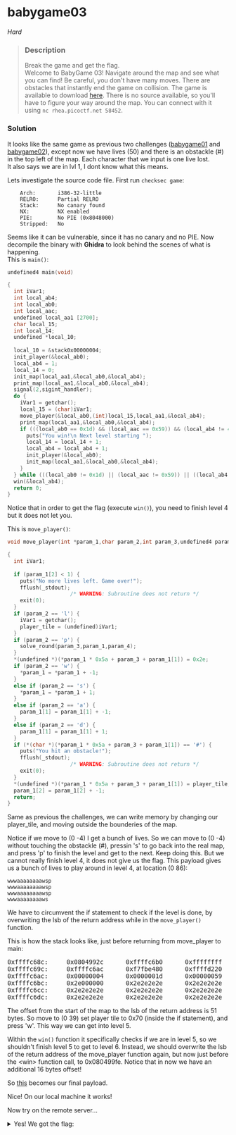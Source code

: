 
# babygame03

*Hard*

>### Description
>Break the game and get the flag.\
Welcome to BabyGame 03! Navigate around the map and see what you can find! Be careful, you don't have many moves. There are obstacles that instantly end the game on collision. The game is available to download [here](./game). There is no source available, so you'll have to figure your way around the map.
>You can connect with it using `nc rhea.picoctf.net 58452`.

### Solution

It looks like the same game as previous two challenges ([babygame01](../babygame01.md) and [babygame02](../babygame02/babygame02.md)), except now we have lives (50) and there is an obstackle (#) in the top left of the map. Each character that we input is one live lost. \
It also says we are in lvl 1, I dont know what this means.

Lets investigate the source code file. First run `checksec game`:

```
    Arch:       i386-32-little
    RELRO:      Partial RELRO
    Stack:      No canary found
    NX:         NX enabled
    PIE:        No PIE (0x8048000)
    Stripped:   No
```

Seems like it can be vulnerable, since it has no canary and no PIE. Now decompile the binary with **Ghidra** to look behind the scenes of what is happening. \
This is `main()`:

```c
undefined4 main(void)

{
  int iVar1;
  int local_ab4;
  int local_ab0;
  int local_aac;
  undefined local_aa1 [2700];
  char local_15;
  int local_14;
  undefined *local_10;
  
  local_10 = &stack0x00000004;
  init_player(&local_ab0);
  local_ab4 = 1;
  local_14 = 0;
  init_map(local_aa1,&local_ab0,&local_ab4);
  print_map(local_aa1,&local_ab0,&local_ab4);
  signal(2,sigint_handler);
  do {
    iVar1 = getchar();
    local_15 = (char)iVar1;
    move_player(&local_ab0,(int)local_15,local_aa1,&local_ab4);
    print_map(local_aa1,&local_ab0,&local_ab4);
    if (((local_ab0 == 0x1d) && (local_aac == 0x59)) && (local_ab4 != 4)) {
      puts("You win!\n Next level starting ");
      local_14 = local_14 + 1;
      local_ab4 = local_ab4 + 1;
      init_player(&local_ab0);
      init_map(local_aa1,&local_ab0,&local_ab4);
    }
  } while (((local_ab0 != 0x1d) || (local_aac != 0x59)) || ((local_ab4 != 5 || (local_14 != 4))));
  win(&local_ab4);
  return 0;
}
```

Notice that in order to get the flag (execute `win()`), you need to finish level 4 but it does not let you.

This is `move_player()`:

```c
void move_player(int *param_1,char param_2,int param_3,undefined4 param_4)

{
  int iVar1;
  
  if (param_1[2] < 1) {
    puts("No more lives left. Game over!");
    fflush(_stdout);
                    /* WARNING: Subroutine does not return */
    exit(0);
  }
  if (param_2 == 'l') {
    iVar1 = getchar();
    player_tile = (undefined)iVar1;
  }
  if (param_2 == 'p') {
    solve_round(param_3,param_1,param_4);
  }
  *(undefined *)(*param_1 * 0x5a + param_3 + param_1[1]) = 0x2e;
  if (param_2 == 'w') {
    *param_1 = *param_1 + -1;
  }
  else if (param_2 == 's') {
    *param_1 = *param_1 + 1;
  }
  else if (param_2 == 'a') {
    param_1[1] = param_1[1] + -1;
  }
  else if (param_2 == 'd') {
    param_1[1] = param_1[1] + 1;
  }
  if (*(char *)(*param_1 * 0x5a + param_3 + param_1[1]) == '#') {
    puts("You hit an obstacle!");
    fflush(_stdout);
                    /* WARNING: Subroutine does not return */
    exit(0);
  }
  *(undefined *)(*param_1 * 0x5a + param_3 + param_1[1]) = player_tile;
  param_1[2] = param_1[2] + -1;
  return;
}
```

Same as previous the challenges, we can write memory by changing our player_tile, and moving outside the bounderies of the map. 

Notice if we move to (0 -4) I get a bunch of lives. So we can move to (0 -4) without touching the obstackle (#), pressin 's' to go back into the real map, and press 'p' to finish the level and get to the next. Keep doing this. But we cannot really finish level 4, it does not give us the flag. This payload gives us a bunch of lives to play around in level 4, at location (0 86):

```
wwwaaaaaaaawsp
wwwaaaaaaaawsp
wwwaaaaaaaawsp
wwwaaaaaaaaws
```

We have to circumvent the if statement to check if the level is done, by overwriting the lsb of the return address while in the `move_player()` function. 

This is how the stack looks like, just before returning from move_player to main:
<pre>
0xffffc68c:     0x0804992c      0xffffc6b0      0xffffffff      0xffffc6bf
0xffffc69c:     0xffffc6ac      0xf7fbe480      0xffffd220      0x00000000
0xffffc6ac:     0x00000004      0x0000001d      0x00000059      0x00000018
0xffffc6bc:     0x2e000000      0x2e2e2e2e      0x2e2e2e2e      0x2e2e2e2e
0xffffc6cc:     0x2e2e2e2e      0x2e2e2e2e      0x2e2e2e2e      0x2e2e2e2e
0xffffc6dc:     0x2e2e2e2e      0x2e2e2e2e      0x2e2e2e2e      0x2e2e2e2e
</pre>

The offset from the start of the map to the lsb of the return address is 51 bytes. So move to (0 39) set player tile to 0x70 (inside the if statement), and press 'w'. This way we can get into level 5. 

Within the `win()` function it specifically checks if we are in level 5, so we shouldn't finish level 5 to get to level 6. Instead, we should overwrite the lsb of the return address of the move_player function again, but now just before the \<win\> function call, to 0x080499fe. Notice that in now we have an additional 16 bytes offset!

So [this](./payload) becomes our final payload.

Nice! On our local machine it works!

Now try on the remote server... 

<details>
<summary>Yes! We got the flag:</summary> 
picoCTF{gamer_leveluP_fb9b377c}
</details>